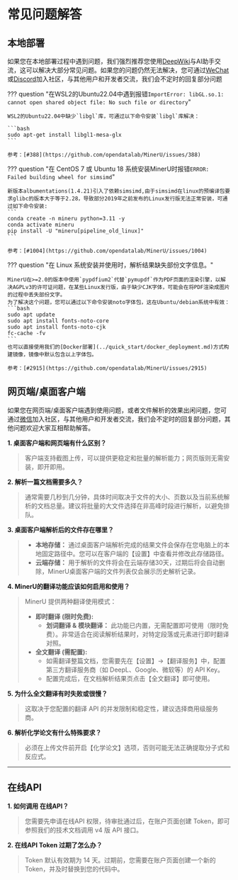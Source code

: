 # 常见问题解答
## 本地部署
如果您在本地部署过程中遇到问题，我们强烈推荐您使用[DeepWiki](https://deepwiki.com/opendatalab/MinerU)与AI助手交流，这可以解决大部分常见问题。如果您的问题仍然无法解决，您可通过[WeChat](https://mineru.net/community-portal/?aliasId=3c430f94)或[Discord](https://discord.gg/Tdedn9GTXq)加入社区，与其他用户和开发者交流，我们会不定时的回复部分问题

??? question "在WSL2的Ubuntu22.04中遇到报错`ImportError: libGL.so.1: cannot open shared object file: No such file or directory`"

    WSL2的Ubuntu22.04中缺少`libgl`库，可通过以下命令安装`libgl`库解决：
    
    ```bash
    sudo apt-get install libgl1-mesa-glx
    ```
    
    参考：[#388](https://github.com/opendatalab/MinerU/issues/388)


??? question "在 CentOS 7 或 Ubuntu 18 系统安装MinerU时报错`ERROR: Failed building wheel for simsimd`"

    新版本albumentations(1.4.21)引入了依赖simsimd,由于simsimd在linux的预编译包要求glibc的版本大于等于2.28，导致部分2019年之前发布的Linux发行版无法正常安装，可通过如下命令安装:
    ```
    conda create -n mineru python=3.11 -y
    conda activate mineru
    pip install -U "mineru[pipeline_old_linux]"
    ```
    
    参考：[#1004](https://github.com/opendatalab/MinerU/issues/1004)

??? question "在 Linux 系统安装并使用时，解析结果缺失部份文字信息。"

    MinerU在>=2.0的版本中使用`pypdfium2`代替`pymupdf`作为PDF页面的渲染引擎，以解决AGPLv3的许可证问题，在某些Linux发行版，由于缺少CJK字体，可能会在将PDF渲染成图片的过程中丢失部份文字。
    为了解决这个问题，您可以通过以下命令安装noto字体包，这在Ubuntu/debian系统中有效：
    ```bash
    sudo apt update
    sudo apt install fonts-noto-core
    sudo apt install fonts-noto-cjk
    fc-cache -fv
    ```
    也可以直接使用我们的[Docker部署](../quick_start/docker_deployment.md)方式构建镜像，镜像中默认包含以上字体包。
    
    参考：[#2915](https://github.com/opendatalab/MinerU/issues/2915)
    


## 网页端/桌面客户端

如果您在网页端/桌面客户端遇到使用问题，或者文件解析的效果出闲问题，您可通过[微信](https://mineru.net/community-portal/?aliasId=73ea3ef3)加入社区，与其他用户和开发者交流，我们会不定时的回复部分问题，其他问题欢迎大家互相帮助解答。

**1. 桌面客户端和网页端有什么区别？**
> 客户端支持截图上传，可以提供更稳定和批量的解析能力；网页版则无需安装，即开即用。

**2. 解析一篇文档需要多久？**
> 通常需要几秒到几分钟，具体时间取决于文件的大小、页数以及当前系统解析的文档总量。建议将批量的大文件选择在非高峰时段进行解析，以避免排队。

**3. 桌面客户端解析后的文件存在哪里？**
> * **本地存储：** 通过桌面客户端解析完成的结果文件会保存在您电脑上的本地固定路径中。您可以在客户端的【设置】中查看并修改此存储路径。
> * **云端存储：** 用于解析的文件将会在云端存储30天，过期后将会自动删除，MinerU桌面客户端的文件列表仅会展示历史解析记录。

**4. MinerU的翻译功能应该如何启用和使用？**
> MinerU 提供两种翻译使用模式：
> * **即时翻译 (限时免费):**
>     * **划词翻译 & 模块翻译：** 此功能已内置，无需配置即可使用（限时免费）。非常适合在阅读解析结果时，对特定段落或元素进行即时翻译对照。
> * **全文翻译 (需配置):**
>     * 如需翻译整篇文档，您需要先在【设置】→【翻译服务】中，配置第三方翻译服务商（如 DeepL、Google、微软等）的 API Key。
>     * 配置完成后，在文档解析结果页点击【全文翻译】即可使用。

**5. 为什么全文翻译有时失败或很慢？**
> 这取决于您配置的翻译 API 的并发限制和稳定性，建议选择商用级服务商。

**6. 解析化学论文有什么特殊要求？**
> 必须在上传文件前开启【化学论文】选项，否则可能无法正确提取分子式和反应式。

---
## 在线API

**1. 如何调用 在线API？**
> 您需要先申请在线API 权限，待审批通过后，在账户页面创建 Token，即可参照我们的技术文档调用 v4 版 API 接口。

**2. 在线API Token 过期了怎么办？**
> Token 默认有效期为 14 天。过期前，您需要在账户页面创建一个新的 Token，并及时替换到您的代码中。